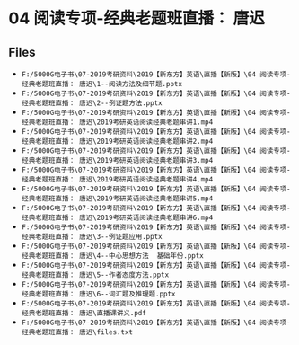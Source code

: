 # 04 阅读专项-经典老题班直播： 唐迟

## Files

- `F:/5000G电子书\07-2019考研资料\2019【新东方】英语\直播【新版】\04 阅读专项-经典老题班直播： 唐迟\1--阅读方法及细节题.pptx`
- `F:/5000G电子书\07-2019考研资料\2019【新东方】英语\直播【新版】\04 阅读专项-经典老题班直播： 唐迟\2--例证题方法.pptx`
- `F:/5000G电子书\07-2019考研资料\2019【新东方】英语\直播【新版】\04 阅读专项-经典老题班直播： 唐迟\2019考研英语阅读经典老题串讲1.mp4`
- `F:/5000G电子书\07-2019考研资料\2019【新东方】英语\直播【新版】\04 阅读专项-经典老题班直播： 唐迟\2019考研英语阅读经典老题串讲2.mp4`
- `F:/5000G电子书\07-2019考研资料\2019【新东方】英语\直播【新版】\04 阅读专项-经典老题班直播： 唐迟\2019考研英语阅读经典老题串讲3.mp4`
- `F:/5000G电子书\07-2019考研资料\2019【新东方】英语\直播【新版】\04 阅读专项-经典老题班直播： 唐迟\2019考研英语阅读经典老题串讲4.mp4`
- `F:/5000G电子书\07-2019考研资料\2019【新东方】英语\直播【新版】\04 阅读专项-经典老题班直播： 唐迟\2019考研英语阅读经典老题串讲5.mp4`
- `F:/5000G电子书\07-2019考研资料\2019【新东方】英语\直播【新版】\04 阅读专项-经典老题班直播： 唐迟\2019考研英语阅读经典老题串讲6.mp4`
- `F:/5000G电子书\07-2019考研资料\2019【新东方】英语\直播【新版】\04 阅读专项-经典老题班直播： 唐迟\3--例证题应用.pptx`
- `F:/5000G电子书\07-2019考研资料\2019【新东方】英语\直播【新版】\04 阅读专项-经典老题班直播： 唐迟\4--中心思想方法  基础年份.pptx`
- `F:/5000G电子书\07-2019考研资料\2019【新东方】英语\直播【新版】\04 阅读专项-经典老题班直播： 唐迟\5--作者态度方法.pptx`
- `F:/5000G电子书\07-2019考研资料\2019【新东方】英语\直播【新版】\04 阅读专项-经典老题班直播： 唐迟\6--词汇题及推理题.pptx`
- `F:/5000G电子书\07-2019考研资料\2019【新东方】英语\直播【新版】\04 阅读专项-经典老题班直播： 唐迟\直播课讲义.pdf`
- `F:/5000G电子书\07-2019考研资料\2019【新东方】英语\直播【新版】\04 阅读专项-经典老题班直播： 唐迟\files.txt`
